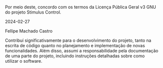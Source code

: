 Por meio deste, concordo com os termos da Licença Pública Geral v3 GNU do projeto Stimulus Control.

2024-02-27

Fellipe Machado Castro

Contribuí significativamente para o desenvolvimento do projeto, tanto na escrita de código quanto no planejamento e implementação de novas funcionalidades. Além disso, assumi a responsabilidade pela documentação de uma parte do projeto, incluindo instruções detalhadas sobre como utilizar o software.
